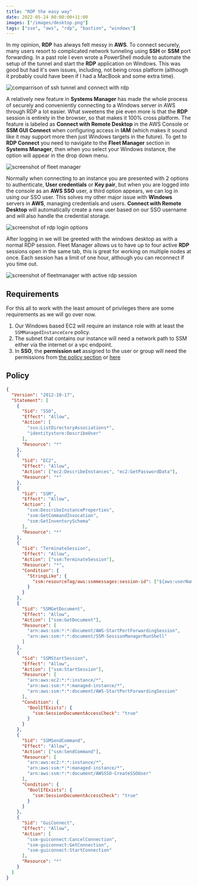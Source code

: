 ```yaml
---
title: "RDP the easy way"
date: 2022-05-24 00:00:00+11:00
images: ["/images/desktop.png"]
tags: ["sso", "aws", "rdp", "bastion", "windows"]
---
```


In my opinion, **RDP** has always felt messy in **AWS**. To connect securely, many users resort to complicated network tunneling using **SSH** or **SSM** port forwarding. In a past role I even wrote a PowerShell module to automate the setup of the tunnel and start the **RDP** application on Windows. This was good but had it's own issues, including, not being cross platform (although it probably could have been if I had a MacBook and some extra time).

![comparrison of ssh tunnel and connect with rdp](/images/ssh-ssm-diagrams.svg)

A relatively new feature in **Systems Manager** has made the whole process of securely and conveniently connecting to a Windows server in AWS through RDP a lot easier. What sweetens the pie even more is that the **RDP** session is entirely in the browser, so that makes it 100% cross platform. The feature is labeled as **Connect with Remote Desktop** in the AWS Console or **SSM GUI Connect** when configuring access in **IAM** (which makes it sound like it may support more then just Windows targets in the future). To get to **RDP Connect** you need to navigate to the **Fleet Manager** section in **Systems Manager**, then when you select your Windows instance, the option will appear in the drop down menu.

![screenshot of fleet manager](/images/guiconnect.png)

Normally when connecting to an instance you are presented with 2 options to authenticate, **User credentials** or **Key pair**, but when you are logged into the console as an **AWS SSO** user, a third option appears, we can log in using our SSO user. This solves my other major issue with **Windows** servers in **AWS**, managing credentials and users. **Connect with Remote Desktop** will automatically create a new user based on our SSO username and will also handle the credential storage.

![screenshot of rdp login options](/images/sso-login.png)

After logging in we will be greeted with the windows desktop as with a normal RDP session. Fleet Manager allows us to have up to four active **RDP** sessions open in the same tab, this is great for working on multiple nodes at once. Each session has a limit of one hour, although you can reconnect if you time out.

![screenshot of fleetmanager with active rdp session](/images/desktop.png)

## Requirements

For this all to work with the least amount of privileges there are some requirements as we will go over now.

1. Our Windows based EC2 will require an instance role with at least the `SSMManagedInstanceCore` policy.
1. The subnet that contains our instance will need a network path to SSM either via the internet or a vpc endpoint.
1. In **SSO**, the **permission set** assigned to the user or group will need the permissions from [the policy section](#policy) or [here](/assets/sso-rdp.json)

## Policy

```json
{
  "Version": "2012-10-17",
  "Statement": [
    {
      "Sid": "SSO",
      "Effect": "Allow",
      "Action": [
        "sso:ListDirectoryAssociations*",
        "identitystore:DescribeUser"
      ],
      "Resource": "*"
    },
    {
      "Sid": "EC2",
      "Effect": "Allow",
      "Action": ["ec2:DescribeInstances", "ec2:GetPasswordData"],
      "Resource": "*"
    },
    {
      "Sid": "SSM",
      "Effect": "Allow",
      "Action": [
        "ssm:DescribeInstanceProperties",
        "ssm:GetCommandInvocation",
        "ssm:GetInventorySchema"
      ],
      "Resource": "*"
    },
    {
      "Sid": "TerminateSession",
      "Effect": "Allow",
      "Action": ["ssm:TerminateSession"],
      "Resource": "*",
      "Condition": {
        "StringLike": {
          "ssm:resourceTag/aws:ssmmessages:session-id": ["${aws:userName}"]
        }
      }
    },
    {
      "Sid": "SSMGetDocument",
      "Effect": "Allow",
      "Action": ["ssm:GetDocument"],
      "Resource": [
        "arn:aws:ssm:*:*:document/AWS-StartPortForwardingSession",
        "arn:aws:ssm:*:*:document/SSM-SessionManagerRunShell"
      ]
    },
    {
      "Sid": "SSMStartSession",
      "Effect": "Allow",
      "Action": ["ssm:StartSession"],
      "Resource": [
        "arn:aws:ec2:*:*:instance/*",
        "arn:aws:ssm:*:*:managed-instance/*",
        "arn:aws:ssm:*:*:document/AWS-StartPortForwardingSession"
      ],
      "Condition": {
        "BoolIfExists": {
          "ssm:SessionDocumentAccessCheck": "true"
        }
      }
    },
    {
      "Sid": "SSMSendCommand",
      "Effect": "Allow",
      "Action": ["ssm:SendCommand"],
      "Resource": [
        "arn:aws:ec2:*:*:instance/*",
        "arn:aws:ssm:*:*:managed-instance/*",
        "arn:aws:ssm:*:*:document/AWSSSO-CreateSSOUser"
      ],
      "Condition": {
        "BoolIfExists": {
          "ssm:SessionDocumentAccessCheck": "true"
        }
      }
    },
    {
      "Sid": "GuiConnect",
      "Effect": "Allow",
      "Action": [
        "ssm-guiconnect:CancelConnection",
        "ssm-guiconnect:GetConnection",
        "ssm-guiconnect:StartConnection"
      ],
      "Resource": "*"
    }
  ]
}
```
